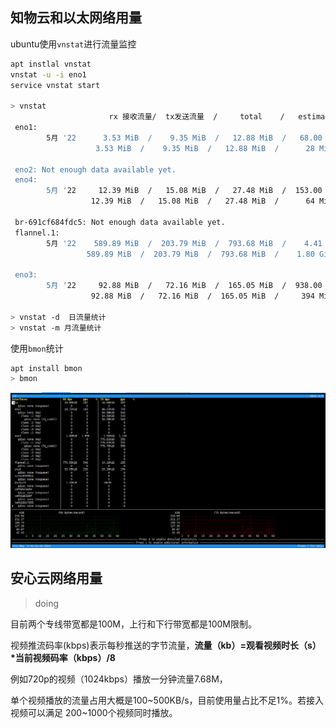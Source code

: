 ## 知物云和以太网络用量

ubuntu使用`vnstat`进行流量监控

```sh
apt instlal vnstat
vnstat -u -i eno1
service vnstat start

> vnstat
                      rx 接收流量/  tx发送流量  /     total    /   estimated
 eno1:
        5月 '22      3.53 MiB  /    9.35 MiB  /   12.88 MiB  /   68.00 MiB
                   3.53 MiB  /    9.35 MiB  /   12.88 MiB  /      28 MiB

 eno2: Not enough data available yet.
 eno4:
        5月 '22     12.39 MiB  /   15.08 MiB  /   27.48 MiB  /  153.00 MiB
                  12.39 MiB  /   15.08 MiB  /   27.48 MiB  /      64 MiB

 br-691cf684fdc5: Not enough data available yet.
 flannel.1:
        5月 '22    589.89 MiB  /  203.79 MiB  /  793.68 MiB  /    4.41 GiB
                 589.89 MiB  /  203.79 MiB  /  793.68 MiB  /    1.80 GiB

 eno3:
        5月 '22     92.88 MiB  /   72.16 MiB  /  165.05 MiB  /  938.00 MiB
                  92.88 MiB  /   72.16 MiB  /  165.05 MiB  /     394 MiB
                  
> vnstat -d  日流量统计
> vnstat -m 月流量统计
```



使用`bmon`统计

```sh
apt install bmon
> bmon
```

![image-20220506103150090](imgs/网络压力评估/image-20220506103150090.png)



## 安心云网络用量

> doing



目前两个专线带宽都是100M，上行和下行带宽都是100M限制。

视频推流码率(kbps)表示每秒推送的字节流量，**流量（kb）=观看视频时长（s）\*当前视频码率（kbps）/8**

例如720p的视频（1024kbps）播放一分钟流量7.68M，

单个视频播放的流量占用大概是100~500KB/s，目前使用量占比不足1%。若接入视频可以满足 200~1000个视频同时播放。

